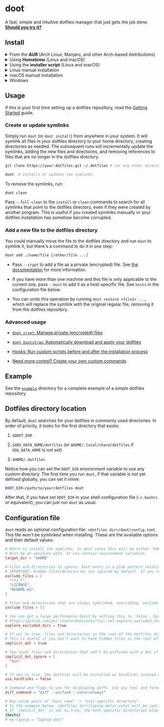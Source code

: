# doot

A fast, simple and intuitive dotfiles manager that just gets the job done. **[Should you try it?](https://github.com/pol-rivero/doot/wiki/Should-I-use-doot%3F)**

## Install

<details>
<summary>From the <b>AUR</b> (Arch Linux, Manjaro, and other Arch-based distributions)</summary>

&nbsp;  
I recommend installing the `doot-bin` package, which is a pre-compiled binary.

|Pre-compiled binary|Build from source|Latest Git commit|
|---|---|---|
|`yay -S doot-bin`|`yay -S doot`|`yay -S doot-git`|

&nbsp;  
</details>



<details>
<summary>Using <b>Homebrew</b> (Linux and macOS)</summary>

&nbsp;  
Install `doot` from Homebrew:

```sh
brew install pol-rivero/tap/doot
```

Make sure to run `brew update && brew upgrade` periodically to keep `doot` up to date.

&nbsp;  
</details>



<details>
<summary>Using the <b>installer script</b> (Linux and macOS)</summary>

&nbsp;  
Run the following command:

```sh
curl -sSL get-doot.polrivero.com | sh
```

- You can inspect the script before running it: `curl -sSL get-doot.polrivero.com | cat`

- Make sure to run this command periodically or set up a cron job in order to keep `doot` up to date.

- To uninstall, run the following command: `sudo rm $(which doot)`

&nbsp;  
</details>



<details>
<summary>Linux manual installation</summary>

&nbsp;  
Go to the [latest GitHub release](https://github.com/pol-rivero/doot/releases/latest) and download either `doot-linux-x86_64` or `doot-linux-arm64` depending on your architecture, rename it to `doot`.  
Make it executable and move it to any directory in your `PATH`:

```sh
chmod +x doot
sudo mv doot /usr/local/bin
```

**Want to contribute?**  
If your distribution doesn't have a package for `doot`, consider helping out by creating and submitting it to your distribution's package manager. Please [open an issue](https://github.com/pol-rivero/doot/issues) in order to discuss it and coordinate the effort.

&nbsp;  
</details>



<details>
<summary>macOS manual installation</summary>

&nbsp;  
Go to the [latest GitHub release](https://github.com/pol-rivero/doot/releases/latest) and download either `doot-darwin-x86_64` or `doot-darwin-arm64` depending on your architecture, rename it to `doot`.  
Make it executable and move it to any directory in your `PATH`:

```sh
chmod +x doot
sudo mv doot /usr/local/bin
```

&nbsp;  
</details>



<details>
<summary>Windows</summary>

&nbsp;  
**Windows is not officially supported.** I'm not sure how Windows handles symlinks, so I can't guarantee that `doot` will work as expected.  
If you want to give it a try, you can download the latest release from the [GitHub releases page](https://github.com/pol-rivero/doot/releases/latest).

&nbsp;  
</details>

## Usage

If this is your first time setting up a dotfiles repository, read the [Getting Started](https://github.com/pol-rivero/doot/wiki/Getting-Started) guide.

### Create or update symlinks

Simply run `doot` (or `doot install`) from anywhere in your system. It will symlink all files in your dotfiles directory to your home directory, creating directories as needed.
The subsequent runs will incrementally update the symlinks, adding the new files and directories, and removing references to files that are no longer in the dotfiles directory.

```sh
git clone https://your-dotfiles.git ~/.dotfiles # (or any other directory)

doot  # Installs or updates the symlinks
```

To remove the symlinks, run:

```sh
doot clean
```

Pass `--full-clean` to the `install` or `clean` commands to search for all symlinks that point to the dotfiles directory, even if they were created by another program. This is useful if you created symlinks manually or your dotfiles installation has somehow become corrupted.


### Add a new file to the dotfiles directory

You could manually move the file to the dotfiles directory and run `doot` to symlink it, but there's a command to do it in one step:

```sh
doot add ./some/file [/other/file ...]
```

- Pass `--crypt` to add a file as a private (encrypted) file. See [the documentation](https://github.com/pol-rivero/doot/wiki/Private-(encrypted)-files) for more information.

- If you have more than one machine and this file is only applicable to the current one, pass `--host` to add it as a host-specific file. See `hosts` in the configuration file below.

- You can undo this operation by running `doot restore <file1> ...`, which will replace the symlink with the original regular file, removing it from the dotfiles repository.

### Advanced usage

- [`doot crypt`: Manage private (encrypted) files](https://github.com/pol-rivero/doot/wiki/Private-(encrypted)-files)

- [`doot bootstrap`: Automatically download and apply your dotfiles](https://github.com/pol-rivero/doot/wiki/Bootstrap)

- [Hooks: Run custom scripts before and after the installation process](https://github.com/pol-rivero/doot/wiki/Hooks)

- [Need more control? Create your own custom commands](https://github.com/pol-rivero/doot/wiki/Custom-Commands)


## Example

See the [`example`](example) directory for a complete example of a simple dotfiles repository.

## Dotfiles directory location

By default, `doot` searches for your dotfiles in commonly used directories. In order of priority, it looks for the first directory that exists:

1. `$DOOT_DIR`

2. `$XDG_DATA_HOME/dotfiles` (or `$HOME/.local/share/dotfiles` if `XDG_DATA_HOME` is not set)

3. `$HOME/.dotfiles`

Notice how you can set the `DOOT_DIR` environment variable to use any custom directory. The first time you run `doot`, if that variable is not yet defined globally, you can set it inline:

```sh
DOOT_DIR=/path/to/your/dotfiles doot
```

After that, if you have set `DOOT_DIR` in your shell configuration file (`~/.bashrc` or equivalent), you can just run `doot` as usual.

## Configuration file

`doot` reads an optional configuration file: `<dotfiles dir>/doot/config.toml`. This file won't be symlinked when installing. These are the available options and their default values:

```toml
# Where to install the symlinks. In most cases this will be either "$HOME" (dotfiles) or "/" (root configs).
# Must be an absolute path. It can contain environment variables.
target_dir = "$HOME"

# Files and directories to ignore. Each entry is a glob pattern relative to the dotfiles directory.
# IMPORTANT: Hidden files/directories are ignored by default. If you set `implicit_dot` to false, you should remove the `**/.*` pattern from this list.
exclude_files = [
  "**/.*",
  "LICENSE",
  "README.md",
]

# Files and directories that are always symlinked, overriding `exclude_files`. Each entry is a glob pattern relative to the dotfiles directory.
include_files = []

# You can get a large performance boost by setting this to `false`, but read this first:
# https://github.com/pol-rivero/doot/wiki/Tip:-set-explore_excluded_dirs-to-false
explore_excluded_dirs = true

# If set to true, files and directories in the root of the dotfiles directory will be prefixed with a dot. For example, `<dotfiles dir>/config/foo` will be symlinked to `~/.config/foo`.
# This is useful if you don't want to have hidden files in the root of the dotfiles directory.
implicit_dot = true

# Top-level files and directories that won't be prefixed with a dot if `implicit_dot` is set to true. Each entry is the name of a file or directory in the root of the dotfiles directory.
implicit_dot_ignore = [
  "bin"
]

# If set to true, the dotfiles will be installed as hardlinks instead of symlinks. I recommend leaving this as false unless you explicitly need hardlinks.
use_hardlinks = false

# Command and flags to use for displaying diffs. Use any tool and format you like, but it must accept 2 positional arguments for the files to compare.
diff_command = "diff --unified --color=always"

# Key-value pairs of "host name" -> "host-specific directory".
# In the example below, <dotfiles dir>/laptop-dots/.zshrc will be symlinked to ~/.zshrc, taking precedence over <dotfiles dir>/.zshrc, if the hostname is "my-laptop".
# If `implicit_dot` is set to true, the host-specific directories also count as top-level. For example, <dotfiles dir>/laptop-dots/config/foo will be symlinked to ~/.config/foo.
[hosts]
# my-laptop = "laptop-dots"
```
